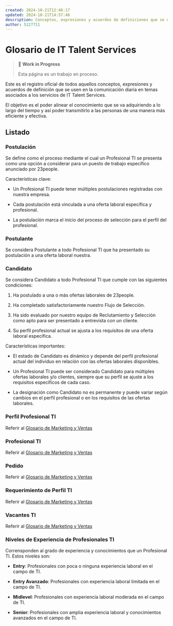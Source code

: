 ```yaml
---
created: 2024-10-21T12:46:17
updated: 2024-10-21T14:57:46
description: Conceptos, expresiones y acuerdos de definiciones que se usan en la comunicación diaria en temas asociados a los servicios de IT Talent Services.
author: 5127711
---
```


# Glosario de IT Talent Services

> 🚧 **Work in Progress**
>
> Esta página es un trabajo en proceso.

Este es el registro oficial de todos aquellos conceptos, expresiones y
acuerdos de definición que se usen en la comunicación diaria en temas
asociados a los servicios de IT Talent Services.

El objetivo es el poder alinear el conocimiento que se va adquiriendo a lo
largo del tiempo y así poder transmitirlo a las personas de una manera más
eficiente y efectiva.

## Listado

### Postulación

Se define como el proceso mediante el cual un Profesional TI se presenta como
una opción a considerar para un puesto de trabajo específico anunciado por
23people.

Características clave:

* Un Profesional TI puede tener múltiples postulaciones registradas con nuestra empresa.

* Cada postulación está vinculada a una oferta laboral específica y profesional.

* La postulación marca el inicio del proceso de selección para el perfil del profesional.

### Postulante

Se considera Postulante a todo Profesional TI que ha presentado su postulación a una oferta laboral nuestra.

### Candidato

Se considera Candidato a todo Profesional TI que cumple con las siguientes
condiciones:

  1. Ha postulado a una o más ofertas laborales de 23people.

  2. Ha completado satisfactoriamente nuestro Flujo de Selección.

  3. Ha sido evaluado por nuestro equipo de Reclutamiento y Selección como apto para ser presentado a entrevista con un cliente.

  4. Su perfil profesional actual se ajusta a los requisitos de una oferta laboral específica.

Características importantes:

* El estado de Candidato es dinámico y depende del perfil profesional actual del individuo en relación con las ofertas laborales disponibles.

* Un Profesional TI puede ser considerado Candidato para múltiples ofertas laborales y/o clientes, siempre que su perfil se ajuste a los requisitos específicos de cada caso.

* La designación como Candidato no es permanente y puede variar según cambios en el perfil profesional o en los requisitos de las ofertas laborales.

### Perfil Profesional TI

Referir al [Glosario de Marketing y Ventas](/departments/marketing/glosario/#perfil-profesional-ti)

### Profesional TI

Referir al [Glosario de Marketing y Ventas](/departments/marketing/glosario/#profesional-ti)

### Pedido

Referir al [Glosario de Marketing y Ventas](/departments/marketing/glosario/#pedido-it-talent)

### Requerimiento de Perfil TI

Referir al [Glosario de Marketing y Ventas](/departments/marketing/glosario/#requerimiento-de-perfil-ti-it-talent)

### Vacantes TI

Referir al [Glosario de Marketing y Ventas](/departments/marketing/glosario/#vacantes-ti-it-talent)

### Niveles de Experiencia de Profesionales TI

Corrensponden al grado de experiencia y conocimientos que un Profesional TI. Estos niveles son:

* **Entry**: Profesionales con poca o ninguna experiencia laboral en el campo de TI.

* **Entry Avanzado**: Profesionales con experiencia laboral limitada en el campo de TI.

* **Midlevel**: Profesionales con experiencia laboral moderada en el campo de TI.

* **Senior**: Profesionales con amplia experiencia laboral y conocimientos avanzados en el campo de TI.
